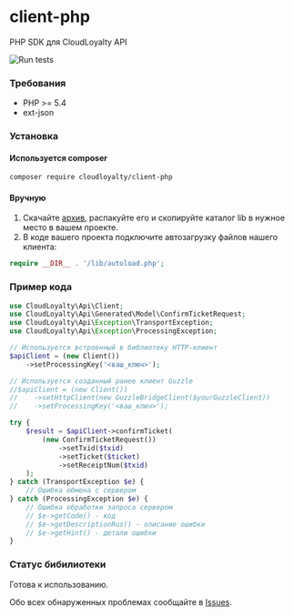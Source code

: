 # client-php
PHP SDK для CloudLoyalty API

![Run tests](https://github.com/cloudloyalty/client-php/workflows/Run%20tests/badge.svg)

### Требования
- PHP >= 5.4
- ext-json

### Установка
#### Используется composer
```bash
composer require cloudloyalty/client-php
```

#### Вручную

1. Скачайте [архив](https://github.com/cloudloyalty/client-php/archive/master.zip),
   распакуйте его и скопируйте каталог lib в нужное место в вашем проекте.
2. В коде вашего проекта подключите автозагрузку файлов нашего клиента:
```php
require __DIR__ . '/lib/autoload.php';
```

### Пример кода
```php
use CloudLoyalty\Api\Client;
use CloudLoyalty\Api\Generated\Model\ConfirmTicketRequest;
use CloudLoyalty\Api\Exception\TransportException;
use CloudLoyalty\Api\Exception\ProcessingException;

// Используется встроенный в библиотеку HTTP-клиент
$apiClient = (new Client())
    ->setProcessingKey('<ваш_ключ>');

// Используется созданный ранее клиент Guzzle
//$apiClient = (new Client())
//    ->setHttpClient(new GuzzleBridgeClient($yourGuzzleClient))
//    ->setProcessingKey('<ваш_ключ>');

try {
    $result = $apiClient->confirmTicket(
        (new ConfirmTicketRequest())
            ->setTxid($txid)
            ->setTicket($ticket)
            ->setReceiptNum($txid)
    );
} catch (TransportException $e) {
    // Ошибка обмена с сервером
} catch (ProcessingException $e) {
    // Ошибка обработки запроса сервером
    // $e->getCode() - код
    // $e->getDescriptionRus() - описание ошибки
    // $e->getHint() - детали ошибки
}
```

### Статус бибилиотеки
Готова к использованию.

Обо всех обнаруженных проблемах сообщайте в [Issues](https://github.com/cloudloyalty/client-php/issues).
